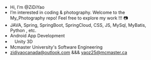 - Hi, I’m @ZiDiYao
- I’m interested in coding & photography. Welcome to the My_Photography repo! Feel free to explore my work !!! 📷
- JAVA, Spring, SpringBoot, SpringCloud, CSS, JS, MySql, MyBatis, Python , etc.
- Android App Development
- 　Unity 3D 
- Mcmaster University's Software Engineering 
- zidiyaocanada@outlook.com &&& yaoz25@mcmaster.ca


